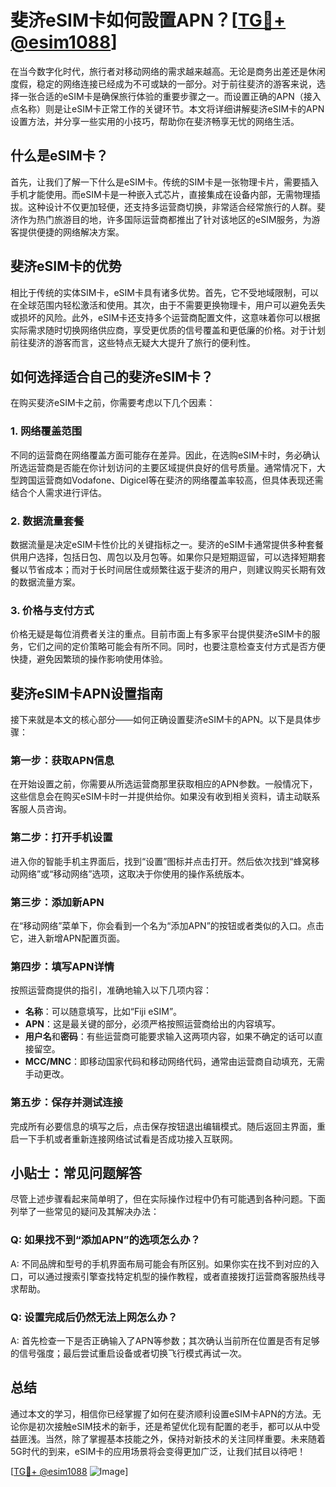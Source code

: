 # 斐济eSIM卡如何設置APN？[[TG💪+ @esim1088](https://t.me/s/esim1088)]

在当今数字化时代，旅行者对移动网络的需求越来越高。无论是商务出差还是休闲度假，稳定的网络连接已经成为不可或缺的一部分。对于前往斐济的游客来说，选择一张合适的eSIM卡是确保旅行体验的重要步骤之一。而设置正确的APN（接入点名称）则是让eSIM卡正常工作的关键环节。本文将详细讲解斐济eSIM卡的APN设置方法，并分享一些实用的小技巧，帮助你在斐济畅享无忧的网络生活。

## 什么是eSIM卡？

首先，让我们了解一下什么是eSIM卡。传统的SIM卡是一张物理卡片，需要插入手机才能使用。而eSIM卡是一种嵌入式芯片，直接集成在设备内部，无需物理插拔。这种设计不仅更加轻便，还支持多运营商切换，非常适合经常旅行的人群。斐济作为热门旅游目的地，许多国际运营商都推出了针对该地区的eSIM服务，为游客提供便捷的网络解决方案。

## 斐济eSIM卡的优势

相比于传统的实体SIM卡，eSIM卡具有诸多优势。首先，它不受地域限制，可以在全球范围内轻松激活和使用。其次，由于不需要更换物理卡，用户可以避免丢失或损坏的风险。此外，eSIM卡还支持多个运营商配置文件，这意味着你可以根据实际需求随时切换网络供应商，享受更优质的信号覆盖和更低廉的价格。对于计划前往斐济的游客而言，这些特点无疑大大提升了旅行的便利性。

## 如何选择适合自己的斐济eSIM卡？

在购买斐济eSIM卡之前，你需要考虑以下几个因素：

### 1. 网络覆盖范围
不同的运营商在网络覆盖方面可能存在差异。因此，在选购eSIM卡时，务必确认所选运营商是否能在你计划访问的主要区域提供良好的信号质量。通常情况下，大型跨国运营商如Vodafone、Digicel等在斐济的网络覆盖率较高，但具体表现还需结合个人需求进行评估。

### 2. 数据流量套餐
数据流量是决定eSIM卡性价比的关键指标之一。斐济的eSIM卡通常提供多种套餐供用户选择，包括日包、周包以及月包等。如果你只是短期逗留，可以选择短期套餐以节省成本；而对于长时间居住或频繁往返于斐济的用户，则建议购买长期有效的数据流量方案。

### 3. 价格与支付方式
价格无疑是每位消费者关注的重点。目前市面上有多家平台提供斐济eSIM卡的服务，它们之间的定价策略可能会有所不同。同时，也要注意检查支付方式是否方便快捷，避免因繁琐的操作影响使用体验。

## 斐济eSIM卡APN设置指南

接下来就是本文的核心部分——如何正确设置斐济eSIM卡的APN。以下是具体步骤：

### 第一步：获取APN信息
在开始设置之前，你需要从所选运营商那里获取相应的APN参数。一般情况下，这些信息会在购买eSIM卡时一并提供给你。如果没有收到相关资料，请主动联系客服人员咨询。

### 第二步：打开手机设置
进入你的智能手机主界面后，找到“设置”图标并点击打开。然后依次找到“蜂窝移动网络”或“移动网络”选项，这取决于你使用的操作系统版本。

### 第三步：添加新APN
在“移动网络”菜单下，你会看到一个名为“添加APN”的按钮或者类似的入口。点击它，进入新增APN配置页面。

### 第四步：填写APN详情
按照运营商提供的指引，准确地输入以下几项内容：
- **名称**：可以随意填写，比如“Fiji eSIM”。
- **APN**：这是最关键的部分，必须严格按照运营商给出的内容填写。
- **用户名**和**密码**：有些运营商可能要求输入这两项内容，如果不确定的话可以直接留空。
- **MCC/MNC**：即移动国家代码和移动网络代码，通常由运营商自动填充，无需手动更改。

### 第五步：保存并测试连接
完成所有必要信息的填写之后，点击保存按钮退出编辑模式。随后返回主界面，重启一下手机或者重新连接网络试试看是否成功接入互联网。

## 小贴士：常见问题解答

尽管上述步骤看起来简单明了，但在实际操作过程中仍有可能遇到各种问题。下面列举了一些常见的疑问及其解决办法：

### Q: 如果找不到“添加APN”的选项怎么办？
A: 不同品牌和型号的手机界面布局可能会有所区别。如果你实在找不到对应的入口，可以通过搜索引擎查找特定机型的操作教程，或者直接拨打运营商客服热线寻求帮助。

### Q: 设置完成后仍然无法上网怎么办？
A: 首先检查一下是否正确输入了APN等参数；其次确认当前所在位置是否有足够的信号强度；最后尝试重启设备或者切换飞行模式再试一次。

## 总结

通过本文的学习，相信你已经掌握了如何在斐济顺利设置eSIM卡APN的方法。无论你是初次接触eSIM技术的新手，还是希望优化现有配置的老手，都可以从中受益匪浅。当然，除了掌握基本技能之外，保持对新技术的关注同样重要。未来随着5G时代的到来，eSIM卡的应用场景将会变得更加广泛，让我们拭目以待吧！

[[TG💪+ @esim1088](https://t.me/s/esim1088) ![Image](https://i.postimg.cc/4NQfJmqS/Snipaste-2025-05-13-00-14-12.png)]